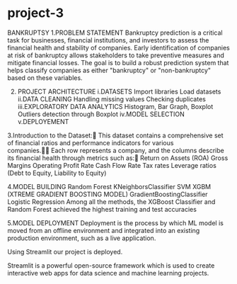# project-3
BANKRUPTSY
1.PROBLEM STATEMENT
Bankruptcy prediction is a critical task for businesses, financial institutions, and investors to assess the financial health and stability of companies.
Early identification of companies at risk of bankruptcy allows stakeholders to take preventive measures and mitigate financial losses.
The goal is to build a robust prediction system that helps classify companies as either "bankruptcy" or "non-bankruptcy" based on these variables.

2. PROJECT ARCHITECTURE
i.​​DATASETS
Import libraries
Load datasets
ii.DATA CLEANING
Handling missing values
Checking duplicates
iii.EXPLORATORY DATA ANALYTICS
Histogram, Bar Graph, Boxplot 
Outliers detection through Boxplot 
iv.MODEL SELECTION
v.DEPLOYEMENT

3.Introduction to the Dataset:
This dataset contains a comprehensive set of financial ratios and performance indicators for various companies. Each row represents a company, and the columns describe its financial health through metrics such as:
Return on Assets (ROA)
Gross Margins
Operating Profit Rate
Cash Flow Rate
Tax rates
Leverage ratios (Debt to Equity, Liability to Equity)

4.MODEL BUILDING
Random Forest
KNeighborsClassifier
SVM
XGBM (XTREME GRADIENT BOOSTING MODEL) 
GradientBoostingClassifier
Logistic Regression
Among all the methods, the XGBoost Classifier and Random Forest achieved the highest training and test accuracies

5.MODEL DEPLOYMENT
Deployment is the process by which ML model is moved from an offline environment and integrated into an existing production environment, such as a live application. 

Using Streamlit our project is deployed.

Streamlit is a powerful open-source framework which is used to create interactive web apps for data science and machine learning projects.


